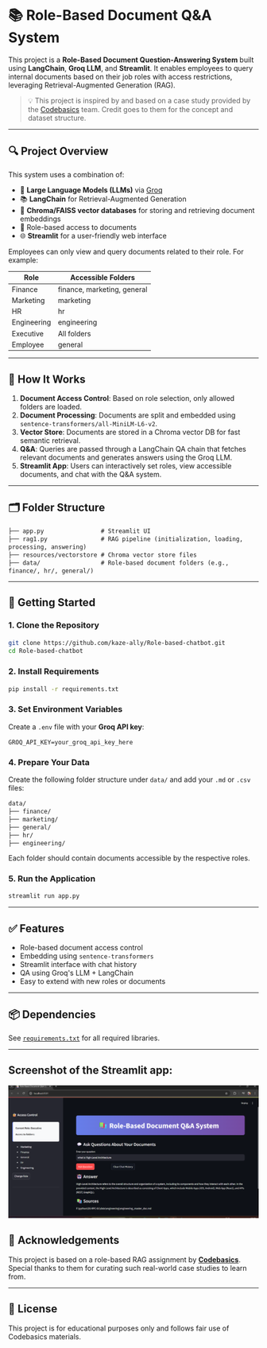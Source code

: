 # 📚 Role-Based Document Q&A System

This project is a **Role-Based Document Question-Answering System** built using **LangChain**, **Groq LLM**, and **Streamlit**. It enables employees to query internal documents based on their job roles with access restrictions, leveraging Retrieval-Augmented Generation (RAG). 

> 💡 This project is inspired by and based on a case study provided by the [Codebasics](https://www.youtube.com/@codebasics) team. Credit goes to them for the concept and dataset structure.

---

## 🔍 Project Overview

This system uses a combination of:

- 🧠 **Large Language Models (LLMs)** via [Groq](https://groq.com/)
- 📚 **LangChain** for Retrieval-Augmented Generation
- 📂 **Chroma/FAISS vector databases** for storing and retrieving document embeddings
- 📄 Role-based access to documents
- 🌐 **Streamlit** for a user-friendly web interface

Employees can only view and query documents related to their role. For example:

| Role        | Accessible Folders                       |
|-------------|------------------------------------------|
| Finance     | finance, marketing, general              |
| Marketing   | marketing                                |
| HR          | hr                                       |
| Engineering | engineering                              |
| Executive   | All folders                              |
| Employee    | general                                  |

---

## 🧠 How It Works

1. **Document Access Control**: Based on role selection, only allowed folders are loaded.
2. **Document Processing**: Documents are split and embedded using `sentence-transformers/all-MiniLM-L6-v2`.
3. **Vector Store**: Documents are stored in a Chroma vector DB for fast semantic retrieval.
4. **Q&A**: Queries are passed through a LangChain QA chain that fetches relevant documents and generates answers using the Groq LLM.
5. **Streamlit App**: Users can interactively set roles, view accessible documents, and chat with the Q&A system.

---

## 🗂️ Folder Structure

```
├── app.py                # Streamlit UI
├── rag1.py               # RAG pipeline (initialization, loading, processing, answering)
├── resources/vectorstore # Chroma vector store files
├── data/                 # Role-based document folders (e.g., finance/, hr/, general/)
```

---

## 🚀 Getting Started

### 1. Clone the Repository

```bash
git clone https://github.com/kaze-ally/Role-based-chatbot.git
cd Role-based-chatbot
```

### 2. Install Requirements

```bash
pip install -r requirements.txt
```

### 3. Set Environment Variables

Create a `.env` file with your **Groq API key**:

```
GROQ_API_KEY=your_groq_api_key_here
```

### 4. Prepare Your Data

Create the following folder structure under `data/` and add your `.md` or `.csv` files:

```
data/
├── finance/
├── marketing/
├── general/
├── hr/
├── engineering/
```

Each folder should contain documents accessible by the respective roles.

### 5. Run the Application

```bash
streamlit run app.py
```

---

## ✅ Features

- Role-based document access control
- Embedding using `sentence-transformers`
- Streamlit interface with chat history
- QA using Groq's LLM + LangChain
- Easy to extend with new roles or documents

---

## 📦 Dependencies

See [`requirements.txt`](#requirements.txt) for all required libraries.

---

## Screenshot of the Streamlit app:
![Project Screenshot](screenshot.png)





## 🙏 Acknowledgements

This project is based on a role-based RAG assignment by **[Codebasics](https://www.youtube.com/@codebasics)**. Special thanks to them for curating such real-world case studies to learn from.

---

## 📜 License

This project is for educational purposes only and follows fair use of Codebasics materials.


